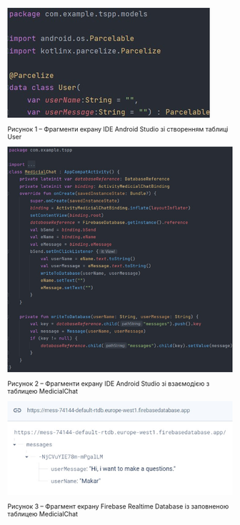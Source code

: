 ![ConstructDB](/3-SoftwareConstruction/2-IDE/ConstructDB.jpg)
<div >
  <p>Рисунок 1 – Фрагменти екрану IDE Android Studio зі створенням таблиці User</p>
</div>

![ConstructDB2](/3-SoftwareConstruction/2-IDE/ConstructDB2.jpg)
<div>
  <p>Рисунок 2 – Фрагменти екрану IDE Android Studio зі взаємодією з таблицею MedicialChat</p>
</div>

![ConstructDB3](/3-SoftwareConstruction/2-IDE/ConstructDB3.jpg)
<div >
  <p>Рисунок 3 – Фрагмент екрану Firebase Realtime Database із заповненою таблицею MedicialChat</p>
</div>
